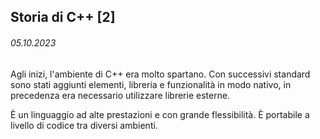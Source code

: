 ## Storia di C++ [2]
###### 05.10.2023

Agli inizi, l'ambiente di C++ era molto spartano. Con successivi standard sono stati aggiunti elementi, libreria e funzionalità in modo nativo, in precedenza era necessario utilizzare librerie esterne.

È un linguaggio ad alte prestazioni e con grande flessibilità. È portabile a livello di codice tra diversi ambienti. 